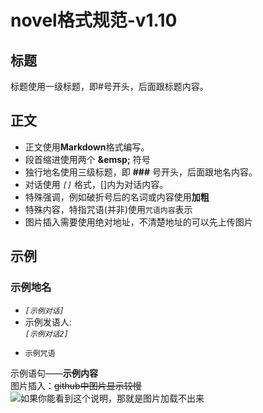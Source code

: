 # novel格式规范-v1.10

## 标题
标题使用一级标题，即#号开头，后面跟标题内容。

## 正文
- 正文使用**Markdown**格式编写。
- 段首缩进使用两个 **\&emsp;** 符号
- 独行地名使用三级标题，即 **###** 号开头，后面跟地名内容。
- 对话使用 *```[]```* 格式，[]内为对话内容。
- 特殊强调，例如破折号后的名词或内容使用**加粗**
- 特殊内容，特指咒语(并非)使用```咒语内容```表示
- 图片插入需要使用绝对地址，不清楚地址的可以先上传图片  

## 示例
### 示例地名
- *```[示例对话]```*
- 示例发语人:  
*```[示例对话2]```*
- ```
  示例咒语
  ```
示例语句——**示例内容**  
图片插入：<s>github中图片显示较慢</s>  
![如果你能看到这个说明，那就是图片加载不出来](https://github.com/TKPniaDevelopmentDepartment/TKPnia-Shit-Production-Department/blob/main/images/rmr.png)
